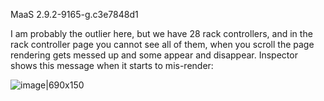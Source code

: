 MaaS 2.9.2-9165-g.c3e7848d1

I am probably the outlier here,  but we have 28 rack controllers,  and in the rack controller page you cannot see all of them,  when you scroll the page rendering gets messed up and some appear and disappear.  Inspector shows this message when it starts to mis-render:

![image|690x150](upload://8uHqgOlKUnfX2194z8S8oCWxKhO.png)